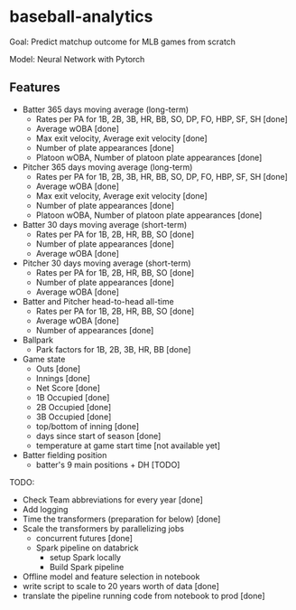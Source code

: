 # baseball-analytics

Goal: Predict matchup outcome for MLB games from scratch

Model: Neural Network with Pytorch

## Features
- Batter 365 days moving average (long-term)
  - Rates per PA for 1B, 2B, 3B, HR, BB, SO, DP, FO, HBP, SF, SH [done]
  - Average wOBA [done]
  - Max exit velocity, Average exit velocity [done]
  - Number of plate appearances [done]
  - Platoon wOBA, Number of platoon plate appearances [done]
- Pitcher 365 days moving average (long-term)
  - Rates per PA for 1B, 2B, 3B, HR, BB, SO, DP, FO, HBP, SF, SH [done]
  - Average wOBA [done]
  - Max exit velocity, Average exit velocity [done]
  - Number of plate appearances [done]
  - Platoon wOBA, Number of platoon plate appearances [done]
- Batter 30 days moving average (short-term)
  - Rates per PA for 1B, 2B, HR, BB, SO [done]
  - Number of plate appearances [done]
  - Average wOBA [done]
- Pitcher 30 days moving average (short-term)
  - Rates per PA for 1B, 2B, HR, BB, SO [done]
  - Number of plate appearances [done]
  - Average wOBA [done]
- Batter and Pitcher head-to-head all-time
  - Rates per PA for 1B, 2B, HR, BB, SO [done]
  - Average wOBA [done]
  - Number of appearances [done]
- Ballpark
  - Park factors for 1B, 2B, 3B, HR, BB [done]
- Game state
  - Outs [done]
  - Innings [done]
  - Net Score [done]
  - 1B Occupied [done]
  - 2B Occupied [done]
  - 3B Occupied [done]
  - top/bottom of inning [done]
  - days since start of season [done]
  - temperature at game start time [not available yet]
- Batter fielding position
  - batter's 9 main positions + DH [TODO]


TODO:
- Check Team abbreviations for every year [done]
- Add logging 
- Time the transformers (preparation for below) [done]
- Scale the transformers by parallelizing jobs
  - concurrent futures [done]
  - Spark pipeline on databrick 
    - setup Spark locally 
    - Build Spark pipeline
- Offline model and feature selection in notebook 
- write script to scale to 20 years worth of data [done]
- translate the pipeline running code from notebook to prod [done]

